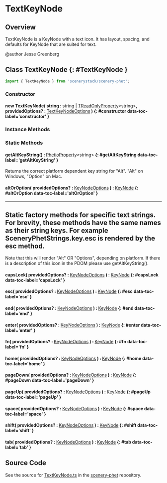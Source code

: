 # TextKeyNode

## Overview

TextKeyNode is a KeyNode with a text icon. It has layout, spacing, and defaults for KeyNode that are suited for text.

@author Jesse Greenberg

## Class TextKeyNode {: #TextKeyNode }


```js
import { TextKeyNode } from 'scenerystack/scenery-phet';
```
### Constructor

#### new TextKeyNode( string : <span style="font-weight: 400;"><span style="color: hsla(calc(var(--md-hue) + 180deg),80%,40%,1);">string</span> | [TReadOnlyProperty](../axon/TReadOnlyProperty.md)&lt;<span style="color: hsla(calc(var(--md-hue) + 180deg),80%,40%,1);">string</span>&gt;</span>, providedOptions? : <span style="font-weight: 400;">[TextKeyNodeOptions](../scenery-phet/TextKeyNode.md#TextKeyNodeOptions)</span> ) {: #constructor data-toc-label='constructor' }

### Instance Methods



### Static Methods

#### getAltKeyString() : <span style="font-weight: 400;">[PhetioProperty](../axon/PhetioProperty.md)&lt;<span style="color: hsla(calc(var(--md-hue) + 180deg),80%,40%,1);">string</span>&gt;</span> {: #getAltKeyString data-toc-label='getAltKeyString' }

Returns the correct platform dependent key string for "Alt". "Alt" on Windows, "Option" on Mac.

#### altOrOption( providedOptions? : <span style="font-weight: 400;">[KeyNodeOptions](../scenery-phet/KeyNode.md#KeyNodeOptions)</span> ) : <span style="font-weight: 400;">[KeyNode](../scenery-phet/KeyNode.md)</span> {: #altOrOption data-toc-label='altOrOption' }

-------------------------------------------------------------------------------------------------
Static factory methods for specific text strings. For brevity, these methods have the same names
as their string keys. For example SceneryPhetStrings.key.esc is rendered by the esc method.
-------------------------------------------------------------------------------------------------
Note that this will render "Alt" OR "Options", depending on platform. If there is a description of this icon
in the PDOM please use getAltKeyString().

#### capsLock( providedOptions? : <span style="font-weight: 400;">[KeyNodeOptions](../scenery-phet/KeyNode.md#KeyNodeOptions)</span> ) : <span style="font-weight: 400;">[KeyNode](../scenery-phet/KeyNode.md)</span> {: #capsLock data-toc-label='capsLock' }

#### esc( providedOptions? : <span style="font-weight: 400;">[KeyNodeOptions](../scenery-phet/KeyNode.md#KeyNodeOptions)</span> ) : <span style="font-weight: 400;">[KeyNode](../scenery-phet/KeyNode.md)</span> {: #esc data-toc-label='esc' }

#### end( providedOptions? : <span style="font-weight: 400;">[KeyNodeOptions](../scenery-phet/KeyNode.md#KeyNodeOptions)</span> ) : <span style="font-weight: 400;">[KeyNode](../scenery-phet/KeyNode.md)</span> {: #end data-toc-label='end' }

#### enter( providedOptions? : <span style="font-weight: 400;">[KeyNodeOptions](../scenery-phet/KeyNode.md#KeyNodeOptions)</span> ) : <span style="font-weight: 400;">[KeyNode](../scenery-phet/KeyNode.md)</span> {: #enter data-toc-label='enter' }

#### fn( providedOptions? : <span style="font-weight: 400;">[KeyNodeOptions](../scenery-phet/KeyNode.md#KeyNodeOptions)</span> ) : <span style="font-weight: 400;">[KeyNode](../scenery-phet/KeyNode.md)</span> {: #fn data-toc-label='fn' }

#### home( providedOptions? : <span style="font-weight: 400;">[KeyNodeOptions](../scenery-phet/KeyNode.md#KeyNodeOptions)</span> ) : <span style="font-weight: 400;">[KeyNode](../scenery-phet/KeyNode.md)</span> {: #home data-toc-label='home' }

#### pageDown( providedOptions? : <span style="font-weight: 400;">[KeyNodeOptions](../scenery-phet/KeyNode.md#KeyNodeOptions)</span> ) : <span style="font-weight: 400;">[KeyNode](../scenery-phet/KeyNode.md)</span> {: #pageDown data-toc-label='pageDown' }

#### pageUp( providedOptions? : <span style="font-weight: 400;">[KeyNodeOptions](../scenery-phet/KeyNode.md#KeyNodeOptions)</span> ) : <span style="font-weight: 400;">[KeyNode](../scenery-phet/KeyNode.md)</span> {: #pageUp data-toc-label='pageUp' }

#### space( providedOptions? : <span style="font-weight: 400;">[KeyNodeOptions](../scenery-phet/KeyNode.md#KeyNodeOptions)</span> ) : <span style="font-weight: 400;">[KeyNode](../scenery-phet/KeyNode.md)</span> {: #space data-toc-label='space' }

#### shift( providedOptions? : <span style="font-weight: 400;">[KeyNodeOptions](../scenery-phet/KeyNode.md#KeyNodeOptions)</span> ) : <span style="font-weight: 400;">[KeyNode](../scenery-phet/KeyNode.md)</span> {: #shift data-toc-label='shift' }

#### tab( providedOptions? : <span style="font-weight: 400;">[KeyNodeOptions](../scenery-phet/KeyNode.md#KeyNodeOptions)</span> ) : <span style="font-weight: 400;">[KeyNode](../scenery-phet/KeyNode.md)</span> {: #tab data-toc-label='tab' }



## Source Code

See the source for [TextKeyNode.ts](https://github.com/phetsims/scenery-phet/blob/main/js/keyboard/TextKeyNode.ts) in the [scenery-phet](https://github.com/phetsims/scenery-phet) repository.

